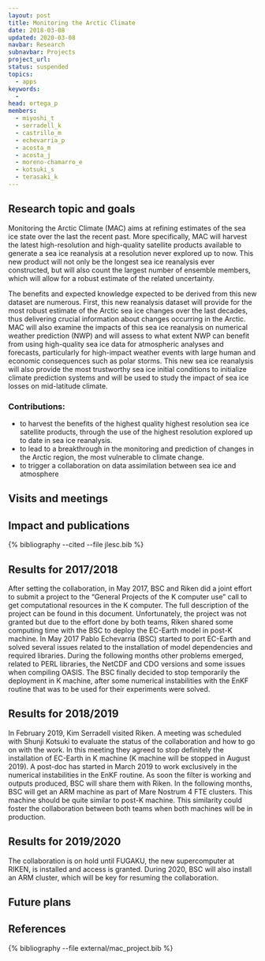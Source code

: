 ```yaml
---
layout: post
title: Monitoring the Arctic Climate
date: 2018-03-08
updated: 2020-03-08
navbar: Research
subnavbar: Projects
project_url:
status: suspended
topics:
  - apps
keywords:
  -
head: ortega_p
members:
  - miyoshi_t
  - serradell_k
  - castrillo_m
  - echevarria_p
  - acosta_m
  - acosta_j
  - moreno-chamarro_e
  - kotsuki_s
  - terasaki_k
---
```


## Research topic and goals
Monitoring the Arctic Climate (MAC) aims at refining estimates of the sea ice state over the last the recent past. More specifically, MAC will harvest the latest high-resolution and high-quality satellite products available to generate a sea ice reanalysis at a resolution never explored up to now. This new product will not only be the longest sea ice reanalysis ever constructed, but will also count the largest number of ensemble members, which will allow for a robust estimate of the related uncertainty.

The benefits and expected knowledge expected to be derived from this new dataset are numerous. First, this new reanalysis dataset will provide for the most robust estimate of the Arctic sea ice changes over the last decades, thus delivering crucial information about changes occurring in the Arctic. MAC will also examine the impacts of this sea ice reanalysis on numerical weather prediction (NWP) and will assess to what extent NWP can benefit from using high-quality sea ice data for atmospheric analyses and forecasts, particularly for high-impact weather events with large human and economic consequences such as polar storms. This new sea ice reanalysis will also provide the most trustworthy sea ice initial conditions to initialize climate prediction systems and will be used to study the impact of sea ice losses on mid-latitude climate.

### Contributions:
- to harvest the benefits of the highest quality highest resolution sea ice satellite products, through the use of the highest resolution explored up to date in sea ice reanalysis.
- to lead to a breakthrough in the monitoring and prediction of changes in the Arctic region, the most vulnerable to climate change.
- to trigger a collaboration on data assimilation between sea ice and atmosphere


## Visits and meetings


## Impact and publications


{% bibliography --cited --file jlesc.bib %}

## Results for 2017/2018

After setting the collaboration, in May 2017, BSC and Riken did a joint effort to submit a project to the “General Projects of the K computer use” call to get computational resources in the K computer.  The full description of the project can be found in this document.
Unfortunately, the project was not granted but due to the effort done by both teams, Riken shared some computing time with the BSC to deploy the EC-Earth model in post-K machine. In May 2017 Pablo Echevarria (BSC) started to port EC-Earth and solved several issues related to the installation of model dependencies and required libraries. During the following months other problems emerged, related to PERL libraries, the NetCDF and CDO versions and some issues when compiling OASIS. The BSC finally decided to stop temporarily the deployment in K machine, after some numerical instabilities with the EnKF routine that was to be used for their experiments were solved.

## Results for 2018/2019

In February 2019, Kim Serradell visited Riken. A meeting was scheduled with Shunji Kotsuki to evaluate the status of the collaboration and how to go on with the work. In this meeting they agreed to stop definitely the installation of EC-Earth in K machine (K machine will be stopped in August 2019). A post-doc has started in March 2019 to work exclusively in the numerical instabilities in the EnKF routine. As soon the filter is working and outputs produced, BSC will share them with Riken. In the following months, BSC will get an ARM machine as part of Mare Nostrum 4 FTE clusters. This machine should be quite similar to post-K machine. This similarity could foster the collaboration between both teams when both machines will be in production.

## Results for 2019/2020

The collaboration is on hold until FUGAKU, the new supercomputer at RIKEN, is installed and access is granted. During 2020, BSC will also install an ARM cluster, which will be key for resuming the collaboration.

## Future plans


## References

<!--
{% comment %}
=================
=== IMPORTANT ===
=================

Replace 'YOUR_BIBTEX_FILE_NAME_HERE' with the name of the BibTeX file with the external references!
{% endcomment %}
-->

{% bibliography --file external/mac_project.bib %}
